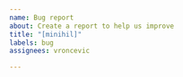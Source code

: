 ```yaml
---
name: Bug report
about: Create a report to help us improve
title: "[minihil]"
labels: bug
assignees: vroncevic

---
```



